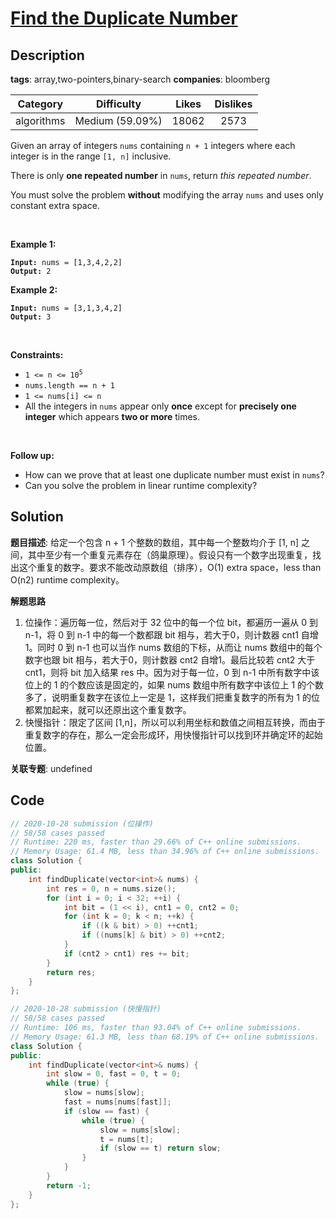 # [Find the Duplicate Number](https://leetcode.com/problems/find-the-duplicate-number/description/)

## Description

**tags**: array,two-pointers,binary-search
**companies**: bloomberg

| Category | Difficulty | Likes | Dislikes |
| :------: | :--------: | :---: | :------: |
| algorithms | Medium (59.09%) | 18062 | 2573 |

<p>Given an array of integers <code>nums</code> containing&nbsp;<code>n + 1</code> integers where each integer is in the range <code>[1, n]</code> inclusive.</p>

<p>There is only <strong>one repeated number</strong> in <code>nums</code>, return <em>this&nbsp;repeated&nbsp;number</em>.</p>

<p>You must solve the problem <strong>without</strong> modifying the array <code>nums</code>&nbsp;and uses only constant extra space.</p>

<p>&nbsp;</p>
<p><strong class="example">Example 1:</strong></p>

<pre><code><strong>Input:</strong> nums = [1,3,4,2,2]
<strong>Output:</strong> 2</code></pre>

<p><strong class="example">Example 2:</strong></p>

<pre><code><strong>Input:</strong> nums = [3,1,3,4,2]
<strong>Output:</strong> 3</code></pre>

<p>&nbsp;</p>
<p><strong>Constraints:</strong></p>

<ul>
	<li><code>1 &lt;= n &lt;= 10<sup>5</sup></code></li>
	<li><code>nums.length == n + 1</code></li>
	<li><code>1 &lt;= nums[i] &lt;= n</code></li>
	<li>All the integers in <code>nums</code> appear only <strong>once</strong> except for <strong>precisely one integer</strong> which appears <strong>two or more</strong> times.</li>
</ul>

<p>&nbsp;</p>
<p><b>Follow up:</b></p>

<ul>
	<li>How can we prove that at least one duplicate number must exist in <code>nums</code>?</li>
	<li>Can you solve the problem in linear runtime complexity?</li>
</ul>



## Solution

**题目描述**: 给定一个包含 n + 1 个整数的数组，其中每一个整数均介于 [1, n] 之间，其中至少有一个重复元素存在（鸽巢原理）。假设只有一个数字出现重复，找出这个重复的数字。要求不能改动原数组（排序），O(1) extra space，less than O(n2) runtime complexity。

**解题思路**

1. 位操作：遍历每一位，然后对于 32 位中的每一个位 bit，都遍历一遍从 0 到 n-1，将 0 到 n-1 中的每一个数都跟 bit 相与，若大于0，则计数器 cnt1 自增1。同时 0 到 n-1 也可以当作 nums 数组的下标，从而让 nums 数组中的每个数字也跟 bit 相与，若大于0，则计数器 cnt2 自增1。最后比较若 cnt2 大于 cnt1，则将 bit 加入结果 res 中。因为对于每一位，0 到 n-1 中所有数字中该位上的 1 的个数应该是固定的，如果 nums 数组中所有数字中该位上 1 的个数多了，说明重复数字在该位上一定是 1，这样我们把重复数字的所有为 1 的位都累加起来，就可以还原出这个重复数字。
2. 快慢指针：限定了区间 [1,n]，所以可以利用坐标和数值之间相互转换，而由于重复数字的存在，那么一定会形成环，用快慢指针可以找到环并确定环的起始位置。

**关联专题**: undefined

## Code

```cpp
// 2020-10-28 submission (位操作)
// 58/58 cases passed
// Runtime: 220 ms, faster than 29.66% of C++ online submissions.
// Memory Usage: 61.4 MB, less than 34.96% of C++ online submissions.
class Solution {
public:
    int findDuplicate(vector<int>& nums) {
        int res = 0, n = nums.size();
        for (int i = 0; i < 32; ++i) {
            int bit = (1 << i), cnt1 = 0, cnt2 = 0;
            for (int k = 0; k < n; ++k) {
                if ((k & bit) > 0) ++cnt1;
                if ((nums[k] & bit) > 0) ++cnt2;
            }
            if (cnt2 > cnt1) res += bit;
        }
        return res;
    }
};
```

```cpp
// 2020-10-28 submission (快慢指针)
// 58/58 cases passed
// Runtime: 106 ms, faster than 93.04% of C++ online submissions.
// Memory Usage: 61.3 MB, less than 68.19% of C++ online submissions.
class Solution {
public:
    int findDuplicate(vector<int>& nums) {
        int slow = 0, fast = 0, t = 0;
        while (true) {
            slow = nums[slow];
            fast = nums[nums[fast]];
            if (slow == fast) {
                while (true) {
                    slow = nums[slow];
                    t = nums[t];
                    if (slow == t) return slow;
                }
            }
        }
        return -1;
    }
};
```
